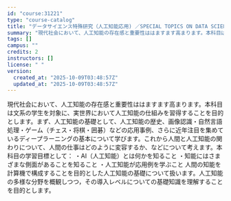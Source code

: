 ```yaml
---
id: "course:31221"
type: "course-catalog"
title: "データサイエンス特殊研究（人工知能応用) ／SPECIAL TOPICS ON DATA SCIENCE : ARTIFICIAL INTELLIGENCE APPLICATIONS"
summary: "現代社会において、人工知能の存在感と重要性ははますます高まります。本科目は文系の学生を対象に、実世界において人工知能の仕組みを習得することを目的とします。まず、人工知能の基礎として、人工知能の歴史、画像認識・自然言語処理・ゲーム（チェス・将…"
tags: []
campus: ""
credits: 2
instructors: []
license: " "
version:
  created_at: "2025-10-09T03:48:57Z"
  updated_at: "2025-10-09T03:48:57Z"
---
```


現代社会において、人工知能の存在感と重要性ははますます高まります。本科目は文系の学生を対象に、実世界において人工知能の仕組みを習得することを目的とします。まず、人工知能の基礎として、人工知能の歴史、画像認識・自然言語処理・ゲーム（チェス・将棋・囲碁）などの応用事例、さらに近年注目を集めているディープラーニングの基本について学びます。これから人間と人工知能の関わりについて、人間の仕事はどのように変容するか、などについて考えます。本科目の学習目標として： ・AI（人工知能）とは何かを知ること ・知能にはさまざまな側面があることを知ること ・人工知能が応用例を学ぶこと 人間の知能を計算機で構成することを目的とした人工知能の基礎について扱います。人工知能の多様な分野を概観しつつ，その導入レベルについての基礎知識を理解することを目的とします。
